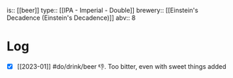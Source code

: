 is:: [[beer]]
type:: [[IPA - Imperial - Double]]
brewery:: [[Einstein's Decadence (Einstein's Decadence)]]
abv:: 8

# Log
- [x] [[2023-01]] #do/drink/beer 👎. Too bitter, even with sweet things added
